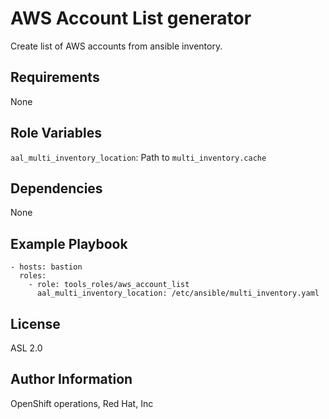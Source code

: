 AWS Account List generator
=========

Create list of AWS accounts from ansible inventory.

Requirements
------------

None

Role Variables
--------------

`aal_multi_inventory_location`:
    Path to `multi_inventory.cache`

Dependencies
------------

None

Example Playbook
----------------

    - hosts: bastion
      roles:
        - role: tools_roles/aws_account_list
          aal_multi_inventory_location: /etc/ansible/multi_inventory.yaml

License
-------

ASL 2.0

Author Information
------------------

OpenShift operations, Red Hat, Inc
